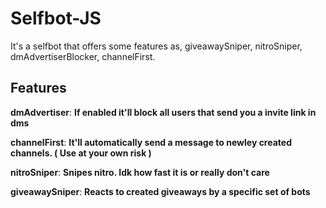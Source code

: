 # Selfbot-JS
It's a selfbot that offers some features as, giveawaySniper, nitroSniper, dmAdvertiserBlocker, channelFirst.


## Features
 **dmAdvertiser**: **If enabled it'll block all users that send you a invite link in dms**
 
 **channelFirst**: **It'll automatically send a message to newley created channels. ( Use at your own risk )**
 
 **nitroSniper**: **Snipes nitro. Idk how fast it is or really don't care**
 
 **giveawaySniper**: **Reacts to created giveaways by a specific set of bots**
